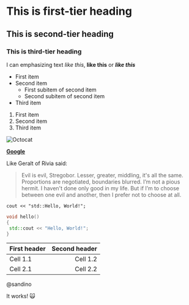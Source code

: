 # This is first-tier heading
## This is second-tier heading
### This is third-tier heading

I can emphasizing text *like this*, __like this__ or _**like this**_

* First item
* Second item
  * First subitem of second item
  * Second subitem of second item
* Third item

1. First item
1. Second item
1. Third item

![Octocat](http://lurkmore.so/images/thumb/e/e0/Octocat_github.png/180px-Octocat_github.png)

[**Google**](https://www.google.ru/)

Like Geralt of Rivia said:
>Evil is evil, Stregobor. Lesser, greater, middling, it's all the same. Proportions are negotiated, boundaries blurred. I’m not a pious hermit. I haven't done only good in my life. But if I’m to choose between one evil and another, then I prefer not to choose at all.

`cout << "std::Hello, World!";`

```C++
void hello()
{
 std::cout << "Hello, World!";
}
```

First header | Second header
:-------------|--------------:
Cell 1.1 | Cell 1.2
Cell 2.1 | Cell 2.2

@sandino

It works! :scream_cat:
